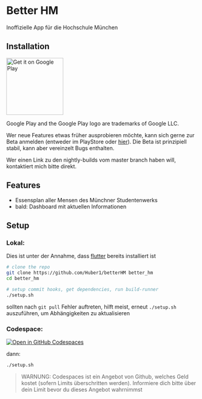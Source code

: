 # Better HM

Inoffizielle App für die Hochschule München

## Installation

[<img src="https://play.google.com/intl/en_gb/badges/images/generic/en_badge_web_generic.png" alt="Get it on Google Play" width="150" />](https://play.google.com/store/apps/details?id=de.moritzhuber.betterHm)<br>

Google Play and the Google Play logo are trademarks of Google LLC.

Wer neue Features etwas früher ausprobieren möchte, kann sich gerne zur Beta anmelden (entweder im PlayStore
oder [hier](https://play.google.com/apps/testing/de.moritzhuber.betterHm)). Die Beta ist prinzipiell stabil, kann aber
vereinzelt Bugs enthalten.

Wer einen Link zu den nightly-builds vom master branch haben will, kontaktiert mich bitte direkt.

## Features

- Essensplan aller Mensen des Münchner Studentenwerks
- bald: Dashboard mit aktuellen Informationen

## Setup

### Lokal:

Dies ist unter der Annahme, dass [flutter](https://flutter.dev) bereits installiert ist

```bash
# clone the repo
git clone https://github.com/Huber1/betterHM better_hm
cd better_hm

# setup commit hooks, get dependencies, run build-runner
./setup.sh
```

sollten nach `git pull` Fehler auftreten, hilft meist, erneut `./setup.sh` auszuführen, um Abhängigkeiten zu
aktualisieren

### Codespace:

[![Open in GitHub Codespaces](https://github.com/codespaces/badge.svg)](https://codespaces.new/Huber1/betterHM?quickstart=1)

dann:

```bash
./setup.sh
```

> WARNUNG: Codespaces ist ein Angebot von Github, welches Geld kostet (sofern Limits überschritten werden). Informiere
> dich bitte über dein Limit bevor du dieses Angebot wahrnimmst